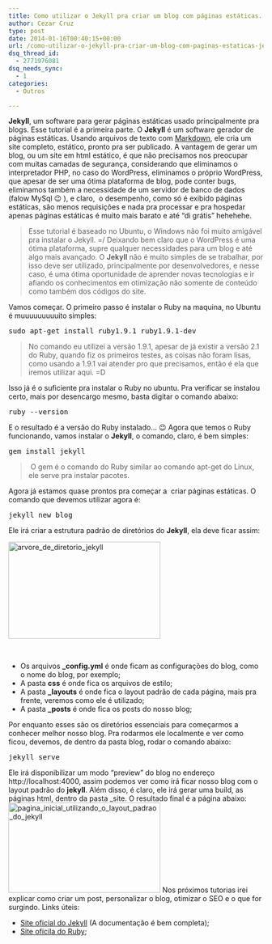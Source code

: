 ```yaml
---
title: Como utilizar o Jekyll pra criar um blog com páginas estáticas. Jekyll parte 1
author: Cezar Cruz
type: post
date: 2014-01-16T00:40:15+00:00
url: /como-utilizar-o-jekyll-pra-criar-um-blog-com-paginas-estaticas-jekyll-parte-1/
dsq_thread_id:
  - 2771976081
dsq_needs_sync:
  - 1
categories:
  - Outros

---
```

**Jekyll**, um software para gerar páginas estáticas usado principalmente pra blogs. Esse tutorial é a primeira parte. O **Jekyll** é um software gerador de páginas estáticas. Usando arquivos de texto com [Markdown][1], ele cria um site completo, estático, pronto pra ser publicado. A vantagem de gerar um blog, ou um site em html estático, é que não precisamos nos preocupar com muitas camadas de segurança, considerando que eliminamos o interpretador PHP, no caso do WordPress, eliminamos o próprio WordPress, que apesar de ser uma ótima plataforma de blog, pode conter bugs, eliminamos também a necessidade de um servidor de banco de dados (falow MySql 😉 ), e claro,  o desempenho, como só é exibido páginas estáticas, são menos requisições e nada pra processar e pra hospedar apenas páginas estáticas é muito mais barato e até &#8220;di grátis&#8221; hehehehe.

<!--more-->

> Esse tutorial é baseado no Ubuntu, o Windows não foi muito amigável pra instalar o Jekyll. =/ Deixando bem claro que o WordPress é uma ótima plataforma, supre qualquer necessidades para um blog e até algo mais avançado. O **Jekyll** não é muito simples de se trabalhar, por isso deve ser utilizado, principalmente por desenvolvedores, e nesse caso, é uma ótima oportunidade de aprender novas tecnologias e ir afiando os conhecimentos em otimização não somente de conteúdo como também dos códigos do site.

Vamos começar. O primeiro passo é instalar o Ruby na maquina, no Ubuntu é muuuuuuuuuito simples:

<pre class="lang:sh decode:true">sudo apt-get install ruby1.9.1 ruby1.9.1-dev</pre>

> No comando eu utilizei a versão 1.9.1, apesar de já existir a versão 2.1 do Ruby, quando fiz os primeiros testes, as coisas não foram lisas, como usando a 1.9.1 vai atender pro que precisamos, então é ela que iremos utilizar aqui. =D

Isso já é o suficiente pra instalar o Ruby no ubuntu. Pra verificar se instalou certo, mais por desencargo mesmo, basta digitar o comando abaixo:

<pre class="lang:sh decode:true">ruby --version</pre>

E o resultado é a versão do Ruby instalado&#8230; 😉 Agora que temos o Ruby funcionando, vamos instalar o **Jekyll**, o comando, claro, é bem simples:

<pre class="lang:ruby decode:true">gem install jekyll</pre>

>  O gem é o comando do Ruby similar ao comando apt-get do Linux, ele serve pra instalar pacotes.

Agora já estamos quase prontos pra começar a  criar páginas estáticas. O comando que devemos utilizar agora é:

<pre class="lang:sh decode:true">jekyll new blog</pre>

Ele irá criar a estrutura padrão de diretórios do **Jekyll**, ela deve ficar assim:

[<img class="size-medium wp-image-264 aligncenter" alt="arvore_de_diretorio_jekyll" src="http://res.cloudinary.com/cezarcruz-com-br/image/upload/h_193,w_300/v1454457572/arvore_de_diretorio_jekyll_kqae0n.png" width="300" height="192" />][2]

&nbsp;

  * Os arquivos **_config.yml** é onde ficam as configurações do blog, como o nome do blog, por exemplo;
  * A pasta **css** é onde fica os arquivos de estilo;
  * A pasta **_layouts** é onde fica o layout padrão de cada página, mais pra frente, veremos como ele é utilizado;
  * A pasta **_posts** é onde fica os posts do nosso blog;

Por enquanto esses são os diretórios essenciais para começarmos a conhecer melhor nosso blog. Pra rodarmos ele localmente e ver como ficou, devemos, de dentro da pasta blog, rodar o comando abaixo:

<pre class="lang:default decode:true">jekyll serve</pre>

Ele irá disponibilizar um modo &#8220;preview&#8221; do blog no endereço http://localhost:4000, assim podemos ver como irá ficar nosso blog com o layout padrão do **jekyll**. Além disso, é claro, ele irá gerar uma build, as páginas html, dentro da pasta _site. O resultado final é a página abaixo: [<img class="size-medium wp-image-265 aligncenter" alt="pagina_inicial_utilizando_o_layout_padrao_do_jekyll" src="http://res.cloudinary.com/cezarcruz-com-br/image/upload/h_179,w_300/v1454457571/pagina_inicial_utilizando_o_layout_padrao_do_jekyll_kqxcae.png" width="300" height="178" />][3] Nos próximos tutorias irei explicar como criar um post, personalizar o blog, otimizar o SEO e o que for surgindo. Links úteis:

  * [Site oficial do Jekyll][4] (A documentação é bem completa);
  * [Site oficila do Ruby][5];

 [1]: http://daringfireball.net/projects/markdown/syntax
 [2]: http://res.cloudinary.com/cezarcruz-com-br/image/upload/v1454457572/arvore_de_diretorio_jekyll_kqae0n.png
 [3]: http://res.cloudinary.com/cezarcruz-com-br/image/upload/v1454457571/pagina_inicial_utilizando_o_layout_padrao_do_jekyll_kqxcae.png
 [4]: http://jekyllrb.com/
 [5]: https://www.ruby-lang.org/pt/